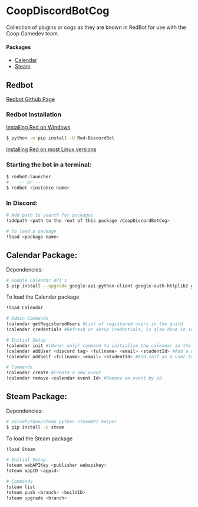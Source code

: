# CoopDiscordBotCog
Collection of plugins or cogs as they are known in RedBot for use with the Coop Gamedev team.
#### Packages
- [Calendar](#calendar-package)
- [Steam](#steam-package)

## Redbot
[Redbot Github Page](https://github.com/Cog-Creators/Red-DiscordBot)

### Redbot Installation
[Installing Red on Windows](https://red-discordbot.readthedocs.io/en/stable/install_windows.html)
```bash
$ python -m pip install -U Red-DiscordBot
```

[Installing Red on most Linux versions](https://red-discordbot.readthedocs.io/en/stable/install_linux_mac.html)

### Starting the bot in a terminal:
```bash
$ redbot-launcher
#    -- or --
$ redbot <instance name>
```

### In Discord:
```bash
# Add path to search for packages
!addpath <path to the root of this package /CoopDiscordBotCog>

# To load a package
!load <package name>
```
  
## Calendar Package:

Dependencies:
```bash
# Google Calendar API's
$ pip install --upgrade google-api-python-client google-auth-httplib2 google-auth-oauthlib

```

To load the Calendar package
```bash
!load Calendar

# Admin Commands
!calendar getRegisteredUsers #List of registered users in the guild
!calendar credentials #Refresh or setup credentials, is also done in init

# Initial Setup
!calendar init #(Owner only) command to initialize the calendar in the guild
!calendar addUser <discord tag> <fullname> <email> <studentId> #Add a user to the calendar that can be tagged in events
!calendar addSelf <fullname> <email> <studentId> #Add self as a user to the calendar that can be tagged in events

# Commands
!calendar create #Create a new event
!calendar remove <calendar event Id> #Remove an event by id
```


## Steam Package:

Dependencies:
```bash
# ValvePython/steam python steamAPI helper
$ pip install -U steam

```

To load the Steam package
```bash
!load Steam

# Initial Setup
!steam webAPIKey <publisher webapikey>
!steam appID <appid>

# Commands
!steam list
!steam push <branch> <buildID>
!steam upgrade <branch>
```
